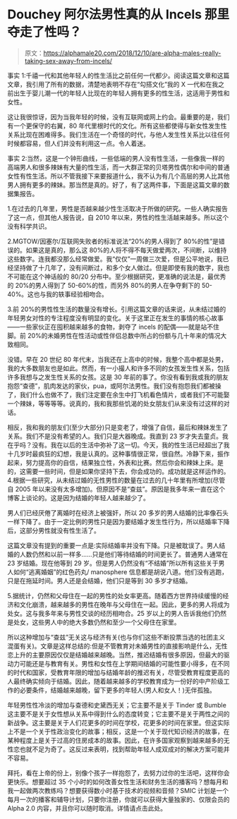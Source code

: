 # Douchey 阿尔法男性真的从 Incels 那里夺走了性吗？

> 原文：<https://alphamale20.com/2018/12/10/are-alpha-males-really-taking-sex-away-from-incels/>

事实 1:千禧一代和其他年轻人的性生活比之前任何一代都少。阅读这篇文章和这篇文章，我引用了所有的数据，清楚地表明不存在“勾搭文化”我的 X 一代和在我之前出生于婴儿潮一代的年轻人比现在的年轻人拥有更多的性生活，这适用于男性和女性。

这让我很惊讶，因为当我年轻的时候，没有互联网或网上约会。最重要的是，我们有一个更保守的右翼，80 年代里根时代的文化。所有这些都使得与新女性发生性关系比现在困难得多。我们生活在一个奇怪的时代，与他人发生性关系比以往任何时候都容易，但人们并没有利用这一点。令人着迷。

事实 2:当然，这是一个钟形曲线，一些低端的男人没有性生活，一些像我一样的高端男人和很多辣妹有大量的性生活，而一大群正常的贝塔男性偶尔和中间的普通女性有性生活。所以不管我接下来要报道什么，我不认为有几个高层的男人比其他男人拥有更多的辣妹。那当然是真的。好了，有了这两件事，下面是这篇文章的数据集报告。

1.在过去的几年里，男性是否越来越少性生活取决于所做的研究。一些人确实报告了这一点，但其他人报告说，自 2010 年以来，男性的性生活越来越多。所以这个没有科学共识。

2.MGTOW/因塞尔/互联网失败者的标准说法“20%的男人得到了 80%的性”是错误的。如果这是真的，那么这 80%的人将不得不每天做爱两次，不间断，以维持这些数字。连我都没那么经常做爱。我“仅仅”一周做三次爱，但是公平地说，我已经坚持做了十几年了，没有间断过，和多个女人做过。但是即使有我的数字，我也不可能在这个神话般的 80/20 分布中。至少根据研究，更准确的说法是，最优秀的 20%的男人得到了 50-60%的性，而另外 80%的男人在争夺剩下的 50-40%。这也与我的轶事经验相吻合。

3.前 20%的男性性生活的数量没有增长。引用这篇文章的话来说，从未结过婚的年轻男女对性的专注程度没有明显的变化。关于这里正在发生的事情的核心故事——一些家伙正在囤积越来越多的食物，剥夺了 incels 的配偶——就是站不住脚。前 20%的未婚男性在性活动或性伴侣总数中所占的份额与几十年来的情况大致相同。

没错。早在 20 世纪 80 年代末，当我还在上高中的时候，我整个高中都是处男，我的大多数朋友也是如此。然而，有一小撮人和许多不同的女孩发生性关系，包括许多我想与之发生性关系的女孩。这是 30 年前的事了。你没有看到我或我的朋友抱怨“查德”，肌肉发达的家伙，pua，或阿尔法男性。我们没有抱怨我们都被操了，我们什么也做不了，我们注定要在余生中打飞机看色情片，或者我们不可能娶一个辣妹，等等等等。说真的，我和我那些饥渴的处女朋友们从来没有过这样的对话。

相反，我和我的朋友们(至少大部分)只是变老了，增强了自信，最后和辣妹发生了关系。我们不是没有希望的人。我们只是大器晚成。我直到 23 岁才失去童贞。我在乎吗？没有。我在以后的生活中弥补了这一切。今天，我的性生活已经超出了我十几岁时最疯狂的幻想，我是认真的。这种事情很正常，很自然。冷静下来，振作起来，努力提高你的自信，结果独立性，外表和比赛。然后你会和辣妹上床。是的，这需要一些时间，但是如果你坚持下去，你会成功的。成功就是这样运作的。4.根据一些研究，从未结过婚的无性男性的数量在过去的几十年里有所增加(尽管自 2005 年以来没有太多增加)。但原因不是“查兹”。原因是我多年来一直在这个博客上谈论的。这是因为结婚的年轻人越来越少了。

男人们已经厌倦了离婚时在经济上被强奸，所以 20 多岁的男人结婚的比率像石头一样下降了。由于一定比例的男性只是因为要结婚才发生性行为，所以结婚率下降后，这部分男性就没有性生活了。

这篇文章没有提到的重要一点是:实际结婚率并没有下降。只是被耽误了。男人结婚的人数仍然和以前一样多……只是他们等待结婚的时间更长了。普通男人通常在 23 岁结婚。现在他等到 29 岁。但是男人仍然没有“不结婚”所以所有这些关于男人如何“逃离婚姻”的红色药丸/ manosphere 信息都是胡说八道。他们没有逃跑，只是在拖延时间。男人还是会结婚，他们只是等到 30 多岁才结婚。

5.据统计，仍然和父母住在一起的男性的处女率更高。随着西方世界持续缓慢的经济和文化崩溃，越来越多的男性在晚年与父母住在一起。因此，更多的男人将成为处女。这与我多年来与男性交谈的经历相吻合。25 岁以上的男人告诉我他们仍然是处女，这些男人中的绝大多数仍然和至少一个父母住在家里。

所以这种增加与“查兹”无关这与经济有关(也与你们这些不断投票当选的社团主义混蛋有关)。文章是这样总结的:但是不管教育对未婚男性的直接影响是什么，无性恋上升的主要原因仅仅是结婚越来越晚。当然，推迟结婚有很多原因，但最大的驱动力可能还是与教育有关。男性和女性在上学期间结婚的可能性要小得多，在不同的时代和国家，受教育年限的增加与结婚年龄的推迟有关，尽管受教育程度更高的人最终确实倾向于结婚。因此，随着越来越多的学校教育成为一份好的中产阶级工作的必要条件，结婚越来越晚，留下更多的年轻人(男人和女人！)无伴孤独。

年轻男性性冷淡的增加与查德和史黛西无关；它主要不是关于 Tinder 或 Bumble 这主要不是关于女性想从关系中得到什么的态度转变；它主要不是关于两性之间的新战争。这主要是关于人们花更多的时间在学校，花更多的时间在家里。但这实际上不是一个关于性政治变化的故事；相反，这是一个关于现代知识经济的故事，在某种程度上是关于过高的住房成本的故事。因此，在许多国家观察到越来越多的无性恋也就不足为奇了。这反过来表明，找到帮助年轻人成双成对的解决方案可能并不容易。

拜托，看在上帝的份上，别像个孩子一样抱怨了，去努力过你的生活吧，这样你会更快乐。想要超过 35 个小时的如何改善女性生活和财务生活的播客吗？想每月和我一起做两次教练吗？想要获得数小时基于技术的视频和音频？SMIC 计划是一个每月一次的播客和辅导计划，只要你注册，你就可以获得大量独家的、仅限会员的 Alpha 2.0 内容，并且你可以随时取消。详情请点击此处。